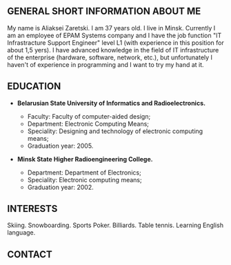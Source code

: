 ## GENERAL SHORT INFORMATION ABOUT ME

My name is Aliaksei Zaretski. I am 37 years old. I live in Minsk. Currently I am an employee of EPAM Systems company and I have the job function "IT Infrastracture Support Engineer" level L1 (with experience in this position for about 1,5 yers). I have advanced knowledge in the field of IT infrastructure of the enterprise (hardware, software, network, etc.), but unfortunately I haven't of experience in programming and I want to try my hand at it.

## EDUCATION

* **Belarusian State University of Informatics and Radioelectronics.** 
    - Faculty: Faculty of computer-aided design;
    - Department: Electronic Computing Means;
    - Speciality: Designing and technology of electronic computing means;
    - Graduation year: 2005.
    
* **Minsk State Higher Radioengineering College.**
    - Department: Department of Electronics;
    - Speciality: Electronic computing means;
    - Graduation year: 2002.

## INTERESTS

Skiing. Snowboarding. Sports Poker. Billiards. Table tennis. Learning English language.

## CONTACT
